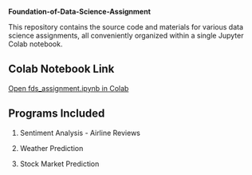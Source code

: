 **Foundation-of-Data-Science-Assignment**

This repository contains the source code and materials for various data science assignments, all conveniently organized within a single Jupyter Colab notebook.

## Colab Notebook Link
[Open fds_assignment.ipynb in Colab](https://colab.research.google.com/github/shrutin567/Foundation-of-Data-Science-Assignment/blob/main/fds_assignment.ipynb)

## Programs Included
1. Sentiment Analysis - Airline Reviews

2. Weather Prediction
   
3. Stock Market Prediction
